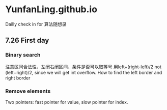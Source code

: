 # YunfanLing.github.io
Dailly check in for 算法随想录

## 7.26 First day

### Binary search
注意区间合法性，左闭右闭区间，条件是否可以取等号
用left+(right-left)/2 not (left+right)/2, since we will get int overflow.
How to find the left border and right border

### Remove elements
Two pointers: fast pointer for value, slow pointer for index.
